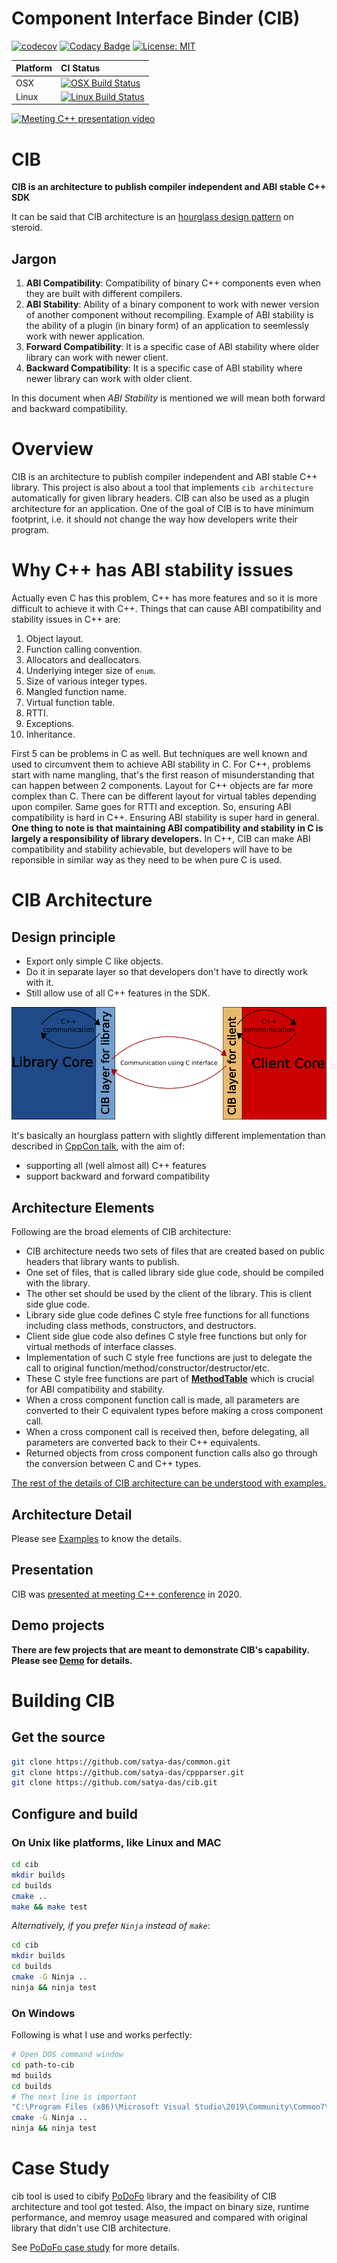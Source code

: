 Component Interface Binder (CIB)
================================

[![codecov](https://codecov.io/gh/satya-das/cib/branch/master/graph/badge.svg)](https://codecov.io/gh/satya-das/cib)
[![Codacy Badge](https://app.codacy.com/project/badge/Grade/6170f28d64a1435098c91ac9610def4e)](https://www.codacy.com/gh/satya-das/cib/dashboard?utm_source=github.com&amp;utm_medium=referral&amp;utm_content=satya-das/cib&amp;utm_campaign=Badge_Grade)
[![License: MIT](https://img.shields.io/badge/License-MIT-yellow.svg)](https://opensource.org/licenses/MIT)

| Platform | CI Status                                                                                                                                  |
| -------- | :----------------------------------------------------------------------------------------------------------------------------------------- |
| OSX      | [![OSX Build Status](https://travis-ci.com/satya-das/cib.svg?branch=master&env=BADGE=osx)](https://travis-ci.com/github/satya-das/cib)     |
| Linux    | [![Linux Build Status](https://travis-ci.com/satya-das/cib.svg?branch=master&env=BADGE=linux)](https://travis-ci.com/github/satya-das/cib) |

[![Meeting C++ presentation video](https://img.youtube.com/vi/cp-MtGe-f6M/0.jpg)](https://www.youtube.com/watch?v=cp-MtGe-f6M)

# CIB

**CIB is an architecture to publish compiler independent and ABI stable C++ SDK**

It can be said that CIB architecture is an [hourglass design pattern](https://www.slideshare.net/StefanusDuToit/cpp-con-2014-hourglass-interfaces-for-c-apis) on steroid.

## Jargon
1. **ABI Compatibility**: Compatibility of binary C++ components even when they are built with different compilers.
2. **ABI Stability**: Ability of a binary component to work with newer version of another component without recompiling. Example of ABI stability is the ability of a plugin (in binary form) of an application to seemlessly work with newer application.
3. **Forward Compatibility**: It is a specific case of ABI stability where older library can work with newer client.
4. **Backward Compatibility**: It is a specific case of ABI stability where newer library can work with older client.

In this document when _ABI Stability_ is mentioned we will mean both forward and backward compatibility.

# Overview
CIB is an architecture to publish compiler independent and ABI stable C++ library.
This project is also about a tool that implements `cib architecture` automatically for given library headers.
CIB can also be used as a plugin architecture for an application.
One of the goal of CIB is to have minimum footprint, i.e. it should not change the way how developers write their program.

# Why C++ has ABI stability issues
Actually even C has this problem, C++ has more features and so it is more difficult to achieve it with C++.
Things that can cause ABI compatibility and stability issues in C++ are:
1. Object layout.
2. Function calling convention.
3. Allocators and deallocators.
4. Underlying integer size of `enum`.
5. Size of various integer types.
6. Mangled function name.
7. Virtual function table.
8. RTTI.
9. Exceptions.
10. Inheritance.

First 5 can be problems in C as well. But techniques are well known and used to circumvent them to achieve ABI stability in C.
For C++, problems start with name mangling, that's the first reason of misunderstanding that can happen between 2 components. Layout for C++ objects are far more complex than C. There can be different layout for virtual tables depending upon compiler. Same goes for RTTI and exception. So, ensuring ABI compatibility is hard in C++. Ensuring ABI stability is super hard in general.
**One thing to note is that maintaining ABI compatibility and stability in C is largely a responsibility of library developers.** In C++, CIB can make ABI compatibility and stability achievable, but developers will have to be reponsible in similar way as they need to be when pure C is used.

# CIB Architecture

## Design principle
  - Export only simple C like objects.
  - Do it in separate layer so that developers don't have to directly work with it.
  - Still allow use of all C++ features in the SDK.

![Integration architecture produced by CIB](img/cib_design.png "Integration architecture produced by CIB")

It's basically an hourglass pattern with slightly different implementation than described in [CppCon talk](https://www.youtube.com/watch?v=PVYdHDm0q6Y), with the aim of:
  - supporting all (well almost all) C++ features
  - support backward and forward compatibility

## Architecture Elements

 Following are the broad elements of CIB architecture:

- CIB architecture needs two sets of files that are created based on public headers that library wants to publish.
- One set of files, that is called library side glue code, should be compiled with the library.
- The other set should be used by the client of the library. This is client side glue code.
- Library side glue code defines C style free functions for all functions including class methods, constructors, and destructors.
- Client side glue code also defines C style free functions but only for virtual methods of interface classes.
- Implementation of such C style free functions are just to delegate the call to original function/method/constructor/destructor/etc.
- These C style free functions are part of [**MethodTable**](xtra-docs/#why-methodtable) which is crucial for ABI compatibility and stability.
- When a cross component function call is made, all parameters are converted to their C equivalent types before making a cross component call.
- When a cross component call is received then, before delegating, all parameters are converted back to their C++ equivalents.
- Returned objects from cross component function calls also go through the conversion between C and C++ types.

[The rest of the details of CIB architecture can be understood with examples.](examples)

## Architecture Detail
Please see [Examples](examples) to know the details.

## Presentation
CIB was [presented at meeting C++ conference](https://www.youtube.com/watch?v=cp-MtGe-f6M) in 2020.

## Demo projects
**There are few projects that are meant to demonstrate CIB's capability. Please see [Demo](demo) for details.**

# Building CIB
## Get the source

```sh
git clone https://github.com/satya-das/common.git
git clone https://github.com/satya-das/cppparser.git
git clone https://github.com/satya-das/cib.git
```

## Configure and build

### On Unix like platforms, like Linux and MAC

```sh
cd cib
mkdir builds
cd builds
cmake ..
make && make test
```

*Alternatively, if you prefer `Ninja` instead of `make`*:

```sh
cd cib
mkdir builds
cd builds
cmake -G Ninja ..
ninja && ninja test
```
### On Windows

Following is what I use and works perfectly:

```sh
# Open DOS command window
cd path-to-cib
md builds
cd builds
# The next line is important
"C:\Program Files (x86)\Microsoft Visual Studio\2019\Community\Common7\Tools\VsDevCmd.bat"
cmake -G Ninja ..
ninja && ninja test
```

# Case Study

cib tool is used to cibify [PoDoFo](http://podofo.sourceforge.net) library and the feasibility of CIB architecture and tool got tested.
Also, the impact on binary size, runtime performance, and memroy usage measured and compared with original library that didn't use CIB architecture.

See [PoDoFo case study](case-studies/PoDoFo/podofo/cibification) for more details.
